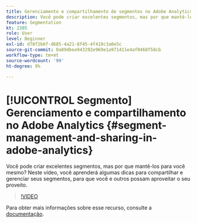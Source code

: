 ```yaml
---
title: Gerenciamento e compartilhamento de segmentos no Adobe Analytics
description: Você pode criar excelentes segmentos, mas por que mantê-los para você mesmo? Neste vídeo, você aprenderá algumas dicas para compartilhar e gerenciar seus segmentos, para que você e outros possam aproveitar o seu proveito.
feature: Segmentation
kt: 2305
role: User
level: Beginner
exl-id: d78f2b6f-d685-4a21-8f45-4f410c3a0e5c
source-git-commit: 0a89dbee943292e969e1a971411e4af0468f58cb
workflow-type: tm+mt
source-wordcount: '99'
ht-degree: 9%

---
```


# [!UICONTROL Segmento] Gerenciamento e compartilhamento no Adobe Analytics {#segment-management-and-sharing-in-adobe-analytics}

Você pode criar excelentes segmentos, mas por que mantê-los para você mesmo? Neste vídeo, você aprenderá algumas dicas para compartilhar e gerenciar seus segmentos, para que você e outros possam aproveitar o seu proveito.

>[!VIDEO](https://video.tv.adobe.com/v/25402/?quality=12&learn=on)

Para obter mais informações sobre esse recurso, consulte a [documentação](https://experienceleague.adobe.com/docs/analytics/components/segmentation/segmentation-workflow/seg-manage.html?lang=en).
